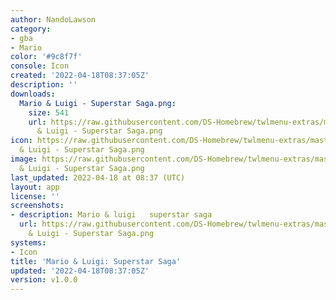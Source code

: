 ```yaml
---
author: NandoLawson
category:
- gba
- Mario
color: '#9c8f7f'
console: Icon
created: '2022-04-18T08:37:05Z'
description: ''
downloads:
  Mario & Luigi - Superstar Saga.png:
    size: 541
    url: https://raw.githubusercontent.com/DS-Homebrew/twlmenu-extras/master/_nds/TWiLightMenu/icons/Mario
      & Luigi - Superstar Saga.png
icon: https://raw.githubusercontent.com/DS-Homebrew/twlmenu-extras/master/_nds/TWiLightMenu/icons/Mario
  & Luigi - Superstar Saga.png
image: https://raw.githubusercontent.com/DS-Homebrew/twlmenu-extras/master/_nds/TWiLightMenu/icons/Mario
  & Luigi - Superstar Saga.png
last_updated: 2022-04-18 at 08:37 (UTC)
layout: app
license: ''
screenshots:
- description: Mario & luigi   superstar saga
  url: https://raw.githubusercontent.com/DS-Homebrew/twlmenu-extras/master/_nds/TWiLightMenu/icons/Mario
    & Luigi - Superstar Saga.png
systems:
- Icon
title: 'Mario & Luigi: Superstar Saga'
updated: '2022-04-18T08:37:05Z'
version: v1.0.0
---
```


